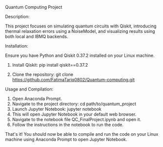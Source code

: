 Quantum Computing Project

Description:

This project focuses on simulating quantum circuits with Qiskit, introducing thermal relaxation errors using a NoiseModel, and visualizing results using both local and IBMQ backends.

Installation:

Ensure you have Python and Qiskit 0.37.2 installed on your Linux machine.

1. Install Qiskit:
   pip install qiskit==0.37.2

2. Clone the repository:
   git clone https://github.com/FatimaTariq0802/Quantum-computing.git

Usage and Compilation:

1. Open Anaconda Prompt.
2. Navigate to the project directory:
   cd path/to/quantum_project
3. Launch Jupyter Notebook:
   jupyter notebook
4. This will open Jupyter Notebook in your default web browser.
5. Navigate to the notebook file QC_FinalProject.ipynb and open it.
6. Follow the instructions in the notebook to run the code.

That's it! You should now be able to compile and run the code on your Linux machine using Anaconda Prompt to open Jupyter Notebook.
